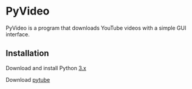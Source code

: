 # PyVideo

PyVideo is a program that downloads YouTube videos with a simple GUI interface.

## Installation

Download and install Python [3.x](https://www.python.org)

Download [pytube](https://python-pytube.readthedocs.io/en/latest/index.html#)
